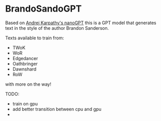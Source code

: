 # BrandoSandoGPT

Based on [Andrej Karpathy's nanoGPT](https://github.com/karpathy/nanoGPT) this is a GPT model that generates text in the style of the author Brandon Sanderson.

Texts available to train from:
- TWoK
- WoR
- Edgedancer
- Oathbringer
- Dawnshard
- RoW
 
with more on the way!

TODO:
- train on gpu
- add better transition between cpu and gpu
-
